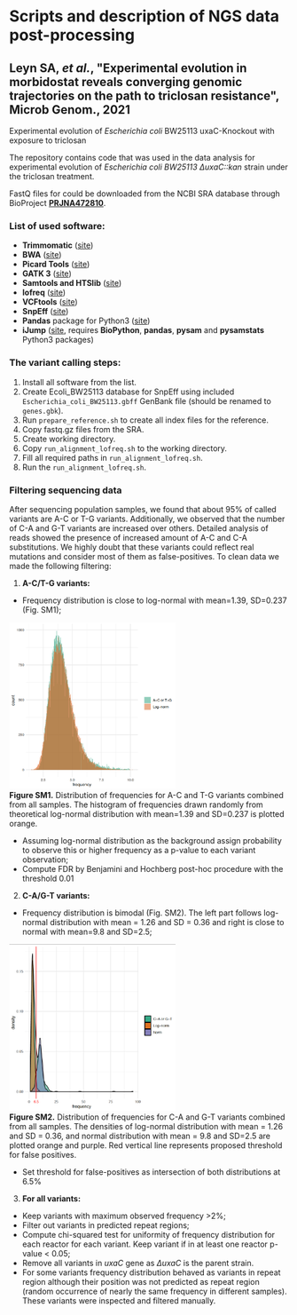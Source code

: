 # Scripts and description of NGS data post-processing
## Leyn SA, *et al.*, "Experimental evolution in morbidostat reveals converging genomic trajectories on the path to triclosan resistance", Microb Genom., 2021

Experimental evolution of *Escherichia coli* BW25113 uxaC-Knockout with exposure to triclosan

The repository contains code that was used in the data analysis for experimental evolution of *Escherichia coli BW25113 &Delta;uxaC::kan* strain under the triclosan treatment.

FastQ files for could be downloaded from the NCBI SRA database through BioProject [**PRJNA472810**](https://www.ncbi.nlm.nih.gov/bioproject/PRJNA472810).

### List of used software:
- **Trimmomatic** ([site](http://www.usadellab.org/cms/?page=trimmomatic))
- **BWA** ([site](http://bio-bwa.sourceforge.net/))
- **Picard Tools** ([site](https://broadinstitute.github.io/picard/))
- **GATK 3** ([site](https://software.broadinstitute.org/gatk/))
- **Samtools and HTSlib** ([site](http://www.htslib.org/))
- **lofreq** ([site](https://csb5.github.io/lofreq/))
- **VCFtools** ([site](http://vcftools.sourceforge.net/))
- **SnpEff** ([site](http://snpeff.sourceforge.net/))
- **Pandas** package for Python3 ([site](https://pandas.pydata.org/))
- **iJump** ([site](https://github.com/sleyn/ijump), requires **BioPython**, **pandas**, **pysam** and **pysamstats** Python3 packages)

### The variant calling steps:
1. Install all software from the list.
2. Create Ecoli\_BW25113 database for SnpEff using included `Escherichia_coli_BW25113.gbff` GenBank file (should be renamed to `genes.gbk`).
3. Run `prepare_reference.sh` to create all index files for the reference.
4. Copy fastq.gz files from the SRA.
5. Create working directory.
6. Copy `run_alignment_lofreq.sh` to the working directory.
7. Fill all required paths in `run_alignment_lofreq.sh`.
8. Run the `run_alignment_lofreq.sh`.

### Filtering sequencing data
After sequencing population samples, we found that about 95% of called variants are A-C or T-G variants. Additionally, we observed that the number of C-A and G-T variants are increased over others. Detailed analysis of reads showed the presence of increased amount of A-C and C-A substitutions. We highly doubt that these variants could reflect real mutations and consider most of them as false-positives.
To clean data we made the following filtering:
1.	**A-C/T-G variants:**
-	Frequency distribution is close to log-normal with mean=1.39, SD=0.237 (Fig. SM1);

<img src="img/SM1.png" height="300" width="300"><br>
**Figure SM1.** Distribution of frequencies for A-C and T-G variants combined from all samples. The histogram of frequencies drawn randomly from theoretical log-normal distribution with mean=1.39 and SD=0.237 is plotted orange.

-	Assuming log-normal distribution as the background assign probability to observe this or higher frequency as a p-value to each variant observation;
-	Compute FDR by Benjamini and Hochberg post-hoc procedure with the threshold 0.01
2.	**C-A/G-T variants:**
-	Frequency distribution is bimodal (Fig. SM2). The left part follows log-normal distribution with mean = 1.26 and SD = 0.36 and right is close to normal with mean=9.8 and SD=2.5;

<img src="img/SM2.png" height="300" width="300"><br>
**Figure SM2.** Distribution of frequencies for C-A and G-T variants combined from all samples. The densities of log-normal distribution with mean = 1.26 and SD = 0.36, and normal distribution with mean = 9.8 and SD=2.5 are plotted orange and purple. Red vertical line represents proposed threshold for false positives.

-	Set threshold for false-positives as intersection of both distributions at 6.5%
3.	**For all variants:**
-	Keep variants with maximum observed frequency >2%;
-	Filter out variants in predicted repeat regions;
-	Compute chi-squared test for uniformity of frequency distribution for each reactor for each variant. Keep variant if in at least one reactor p-value < 0.05;
-	Remove all variants in *uxaC* gene as *ΔuxaC* is the parent strain.
-	For some variants frequency distribution behaved as variants in repeat region although their position was not predicted as repeat region (random occurrence of nearly the same frequency in different samples). These variants were inspected and filtered manually.
